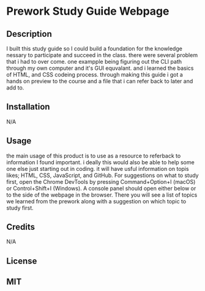 # Prework Study Guide Webpage

## Description

I built this study guide so I could build a foundation for the knowledge nessary to participate and succeed in the class. there were several problem that i had to over come. one exampple being figuring out the CLI path through my own computer and it's GUI equvalant. and i learned the basics of HTML, and CSS codeing process. through making this guide i got a hands on preview to the course and a file that i can refer back to later and add to.


## Installation

N/A

## Usage

the main usage of this product is to use as a resource to referback to information I found important. i deally this would also be able to help some one else just starting out in coding. it will have usful information on topis likes; HTML, CSS, JavaScript, and GitHub.  For suggestions on what to study first, open the Chrome DevTools by pressing Command+Option+I (macOS) or Control+Shift+I (Windows). A console panel should open either below or to the side of the webpage in the browser. There you will see a list of topics we learned from the prework along with a suggestion on which topic to study first.

## Credits

N/A

## License

MIT
---

